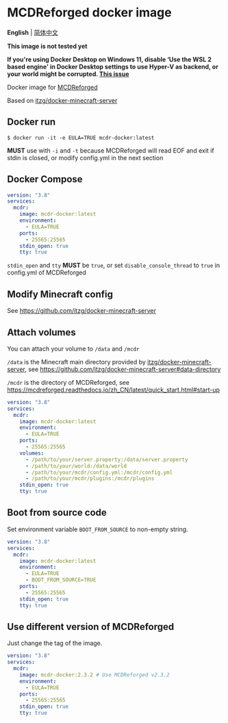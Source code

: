 # MCDReforged docker image

**English** | [简体中文](https://github.com/Cattttttttt/mcdr-docker/docs/README-zh.md)

**This image is not tested yet**

**If you're using Docker Desktop on Windows 11, disable ‘Use the WSL 2 based engine' in Docker Desktop settings to use Hyper-V as backend, or your world might be corrupted. [This issue](https://github.com/itzg/docker-minecraft-server/issues/1102)**

Docker image for [MCDReforged](https://github.com/Fallen-Breath/MCDReforged)

Based on [itzg/docker-minecraft-server](https://github.com/itzg/docker-minecraft-server)

## Docker run

`$ docker run -it -e EULA=TRUE mcdr-docker:latest`

**MUST** use with `-i` and `-t` because MCDReforged will read EOF and exit if stdin is closed, or modify config.yml in the next section

## Docker Compose

```yaml
version: "3.8"
services:
  mcdr:
    image: mcdr-docker:latest
    environment:
      - EULA=TRUE
    ports:
      - 25565:25565
    stdin_open: true
    tty: true
```

`stdin_open` and `tty` **MUST** be `true`, or set `disable_console_thread` to `true` in config.yml of MCDReforged

## Modify Minecraft config

See https://github.com/itzg/docker-minecraft-server

## Attach volumes

You can attach your volume to `/data` and `/mcdr`

`/data` is the Minecraft main directory provided by [itzg/docker-minecraft-server](https://github.com/itzg/docker-minecraft-server), see https://github.com/itzg/docker-minecraft-server#data-directory

`/mcdr` is the directory of MCDReforged, see https://mcdreforged.readthedocs.io/zh_CN/latest/quick_start.html#start-up

```yaml
version: "3.8"
services:
  mcdr:
    image: mcdr-docker:latest
    environment:
      - EULA=TRUE
    ports:
      - 25565:25565
    volumes:
      - /path/to/your/server.property:/data/server.property
      - /path/to/your/world:/data/world
      - /path/to/your/mcdr/config.yml:/mcdr/config.yml
      - /path/to/your/mcdr/plugins:/mcdr/plugins
    stdin_open: true
    tty: true
```

## Boot from source code

Set environment variable `BOOT_FROM_SOURCE` to non-empty string.

```yaml
version: "3.8"
services:
  mcdr:
    image: mcdr-docker:latest
    environment:
      - EULA=TRUE
      - BOOT_FROM_SOURCE=TRUE
    ports:
      - 25565:25565
    stdin_open: true
    tty: true
```

## Use different version of MCDReforged

Just change the tag of the image.

```yaml
version: "3.8"
services:
  mcdr:
    image: mcdr-docker:2.3.2 # Use MCDReforged v2.3.2
    environment:
      - EULA=TRUE
    ports:
      - 25565:25565
    stdin_open: true
    tty: true
```
